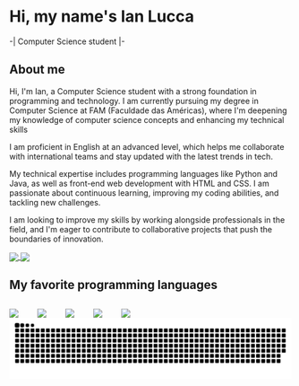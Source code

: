 <h1>Hi, my name's Ian Lucca</h1>
<p>-| Computer Science student |-</p>
<h2>About me</h2>
<p>
  Hi, I'm Ian, a Computer Science student with a strong foundation in programming and technology. I am currently pursuing my degree in Computer Science at FAM (Faculdade das Américas), where I'm deepening my knowledge of computer science concepts and enhancing my technical skills
</p>
<p>
  I am proficient in English at an advanced level, which helps me collaborate with international teams and stay updated with the latest trends in tech.
</p>
<p>
  My technical expertise includes programming languages like Python and Java, as well as front-end web development with HTML and CSS. I am passionate about continuous learning, improving my coding abilities, and tackling new challenges.
</p>
<p>
  I am looking to improve my skills by working alongside professionals in the field, and I'm eager to contribute to collaborative projects that push the boundaries of innovation.
</p>

<a href="https://github.com/IanlLucca/github-readme-stats">
  <img height=200 align="center" src="https://github-readme-stats.vercel.app/api?username=IanlLucca&show_icons=true&theme=dracula" />
  <img height=200 align="center" src="https://github-readme-stats.vercel.app/api/top-langs/?username=IanlLucca&langs_count=8&theme=dracula" />
</a>

<h2>My favorite programming languages<h2/>
<!--<h2>Most used programming languages by me</h2>-->

<div style="display: flex;">
  <img src="https://cdn.jsdelivr.net/gh/devicons/devicon@latest/icons/html5/html5-plain-wordmark.svg" width="50"/> 
  <img src="https://cdn.jsdelivr.net/gh/devicons/devicon@latest/icons/css3/css3-plain-wordmark.svg" width="50"/>          
  <img src="https://cdn.jsdelivr.net/gh/devicons/devicon@latest/icons/java/java-plain-wordmark.svg" width="50"/> 
  <img src="https://cdn.jsdelivr.net/gh/devicons/devicon@latest/icons/python/python-plain-wordmark.svg" width="50"/>  
  <img src="https://cdn.jsdelivr.net/gh/devicons/devicon@latest/icons/javascript/javascript-plain.svg" width="50"/>       
</div>

<picture>
  <source media="(prefers-color-scheme: dark)" srcset="https://raw.githubusercontent.com/platane/platane/output/github-contribution-grid-snake-dark.svg">
  <source media="(prefers-color-scheme: light)" srcset="https://raw.githubusercontent.com/platane/platane/output/github-contribution-grid-snake.svg">
  <img alt="github contribution grid snake animation" src="https://raw.githubusercontent.com/platane/platane/output/github-contribution-grid-snake.svg">
</picture>





    
